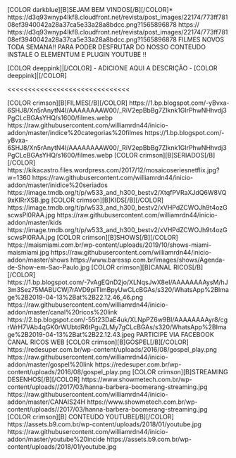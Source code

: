 

<channels>
<channel>
<name>[COLOR darkblue][B]SEJAM BEM VINDOS[/B][/COLOR]</name>*
<thumbnail>https://d3q93wnyp4lkf8.cloudfront.net/revista/post_images/22174/773ff78108ef3940042a28a37ca5e33a28a8bdcc.png?1565896878</thumbnail>
<externallink>https://</externallink>
<fanart>https://d3q93wnyp4lkf8.cloudfront.net/revista/post_images/22174/773ff78108ef3940042a28a37ca5e33a28a8bdcc.png?1565896878</fanart>
<info>FILMES NOVOS TODA SEMANA!! PARA PODER DESFRUTAR DO NOSSO CONTEUDO INSTALE O ELEMENTUM E PLUGIN YOUTUBE !!<info>


[COLOR deeppink]|[/COLOR] - ADICIONE AQUI A DESCRIÇÃO - [COLOR deeppink]|[/COLOR]</info>
</channel>
</channels>

<<<<<<<<<<<<<<<<<<<<<<<<<<<<<<


<channels>
<channel>
<name>[COLOR crimson][B]FILMES[/B][/COLOR]</name>
<thumbnail>https://1.bp.blogspot.com/-yBvxa-6SHJ8/Xn5rAnytN4I/AAAAAAAAW00/_RiV2epBbBg7Zlknk1GlrPhwNHhvdj3PgCLcBGAsYHQ/s1600/filmes.webp</thumbnail>
<externallink>https://raw.githubusercontent.com/williamrdn44/inicio-addon/master/indice%20categorias%20filmes</externallink>
<fanart>https://1.bp.blogspot.com/-yBvxa-6SHJ8/Xn5rAnytN4I/AAAAAAAAW00/_RiV2epBbBg7Zlknk1GlrPhwNHhvdj3PgCLcBGAsYHQ/s1600/filmes.webp</fanart>
<info>



<channel>
<name>[COLOR crimson][B]SERIADOS[/B][/COLOR]</name>
<thumbnail>https://kikacastro.files.wordpress.com/2017/12/mosaicoseriesnetflix.jpg?w=1360</thumbnail>
<externallink>https://raw.githubusercontent.com/williamrdn44/inicio-addon/master/inidice%20seriados</externallink>
<fanart>https://image.tmdb.org/t/p/w533_and_h300_bestv2/XtqfPVRaXJdQ6W8VQ9xKlRrXSB.jpg</fanart>
<info>
</channel>


<channel>
<name>[COLOR crimson][B]KIDS[/B][/COLOR]</name>
<thumbnail>https://image.tmdb.org/t/p/w533_and_h300_bestv2/xVHPdZCWOJh9t4ozGscwsPl0RAA.jpg</thumbnail>
<externallink>https://raw.githubusercontent.com/williamrdn44/inicio-addon/master/kids</externallink>
<fanart>https://image.tmdb.org/t/p/w533_and_h300_bestv2/xVHPdZCWOJh9t4ozGscwsPl0RAA.jpg</fanart>
</channel>


<channel>
<name>[COLOR crimson][B]SHOWS[/B][/COLOR]</name>
<thumbnail>https://maismiami.com.br/wp-content/uploads/2019/10/shows-miami-maismiami.jpg</thumbnail>
<externallink>https://raw.githubusercontent.com/williamrdn44/inicio-addon/master/shows</externallink>
<fanart>https://www.baressp.com.br/images/shows/Agenda-de-Show-em-Sao-Paulo.jpg</fanart>
</channel>
 
 
<channels>
<channel>
<name>[COLOR crimson][B]CANAL RICOS[/B][/COLOR]</name>
<thumbnail>https://1.bp.blogspot.com/-7vAgEQnD2jo/XLNqsJwX8eI/AAAAAAAAysM/hJ3m3Sez75MABUCWj7rAVD9piTImBpyUwCLcBGAs/s320/WhatsApp%2BImage%2B2019-04-13%2Bat%2B22.12.46_46.png</thumbnail>
<externallink>https://raw.githubusercontent.com/williamrdn44/inicio-addon/master/canal%20ricos%20link</externallink>
<fanart>https://2.bp.blogspot.com/-55t23DaE4uk/XLNpPZ6w9BI/AAAAAAAAyr8/cgrWrH7VAb4qGK0rWUbtdR6tPguZLMy7gCLcBGAs/s320/WhatsApp%2BImage%2B2019-04-13%2Bat%2B22.12.43.jpeg</fanart>
<info>PARTICIPE VIA FACEBOOK CANAL RICOS WEB<info>
<info>
</channel>
</channels>
 
<channel>
<name>[COLOR crimson][B]GOSPEL[/B][/COLOR]</name>
<thumbnail>https://redesuper.com.br/wp-content/uploads/2016/08/gospel_play.png</thumbnail>
<externallink>https://raw.githubusercontent.com/williamrdn44/inicio-addon/master/gospel%20link</externallink>
<fanart>https://redesuper.com.br/wp-content/uploads/2016/08/gospel_play.png</fanart>
</channel>
</channels>
 

<channels>
<channel>
<name>[COLOR crimson][B]STREAMING DESENHOS[/B][/COLOR]</name>
<thumbnail>https://www.showmetech.com.br/wp-content/uploads//2017/03/hanna-barbera-boomerang-streaming.jpg</thumbnail>
<externallink>https://raw.githubusercontent.com/williamrdn44/inicio-addon/master/CANAIS24H</externallink>
<fanart>https://www.showmetech.com.br/wp-content/uploads//2017/03/hanna-barbera-boomerang-streaming.jpg</fanart>
<info>
 
 <channels>
<channel>
<name>[COLOR crimson][B] CONTEUDO YOUTUBE[/B][/COLOR]</name>
<thumbnail>https://assets.b9.com.br/wp-content/uploads/2018/01/youtube.jpg</thumbnail>
<externallink>https://raw.githubusercontent.com/williamrdn44/inicio-addon/master/youtube%20incide</externallink>
<fanart>https://assets.b9.com.br/wp-content/uploads/2018/01/youtube.jpg</fanart>
<info>


